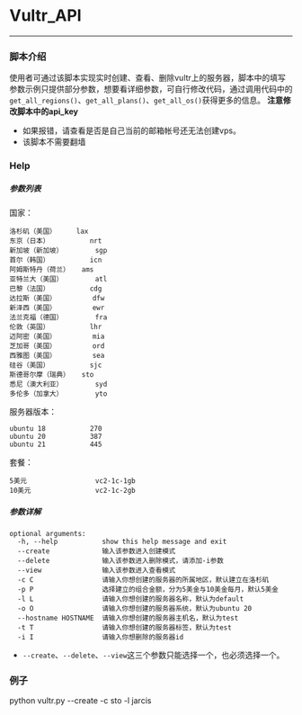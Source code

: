 # Vultr_API
----
### 脚本介绍
使用者可通过该脚本实现实时创建、查看、删除vultr上的服务器，脚本中的填写参数示例只提供部分参数，想要看详细参数，可自行修改代码，通过调用代码中的`get_all_regions()`、`get_all_plans()`、`get_all_os()`获得更多的信息。
**注意修改脚本中的api_key**
- 如果报错，请查看是否是自己当前的邮箱帐号还无法创建vps。
- 该脚本不需要翻墙
### Help
##### 参数列表
国家：

    洛杉矶（美国）     lax
    东京（日本）          nrt
    新加坡（新加坡）        sgp
    首尔（韩国）          icn
    阿姆斯特丹（荷兰）   ams
    亚特兰大（美国）        atl
    巴黎（法国）          cdg
    达拉斯（美国）         dfw
    新泽西（美国）         ewr
    法兰克福（德国）        fra
    伦敦（英国）          lhr
    迈阿密（美国）         mia
    芝加哥（美国）         ord
    西雅图（美国）         sea
    硅谷（美国）          sjc
    斯德哥尔摩（瑞典）   sto
    悉尼（澳大利亚）        syd
    多伦多（加拿大）        yto

服务器版本：

    ubuntu 18           270
    ubuntu 20           387
    ubuntu 21           445

套餐：

    5美元                 vc2-1c-1gb
    10美元                vc2-1c-2gb
##### 参数详解
```
optional arguments:
  -h, --help           show this help message and exit
  --create             输入该参数进入创建模式
  --delete             输入该参数进入删除模式，请添加-i参数
  --view               输入该参数进入查看模式
  -c C                 请输入你想创建的服务器的所属地区，默认建立在洛杉矶
  -p P                 选择建立的组合金额，分为5美金与10美金每月，默认5美金
  -l L                 请输入你想创建的服务器名称，默认为default
  -o O                 请输入你想创建的服务器系统，默认为ubuntu 20
  --hostname HOSTNAME  请输入你想创建的服务器主机名，默认为test
  -t T                 请输入你想创建的服务器标签，默认为test
  -i I                 请输入你想删除的服务器id
```
- `--create`、`--delete`、`--view`这三个参数只能选择一个，也必须选择一个。
### 例子
python vultr.py --create -c sto -l jarcis

